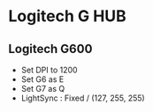 # Logitech G HUB

## Logitech G600

- Set DPI to 1200
- Set G6 as E
- Set G7 as Q
- LightSync : Fixed / (127, 255, 255)
